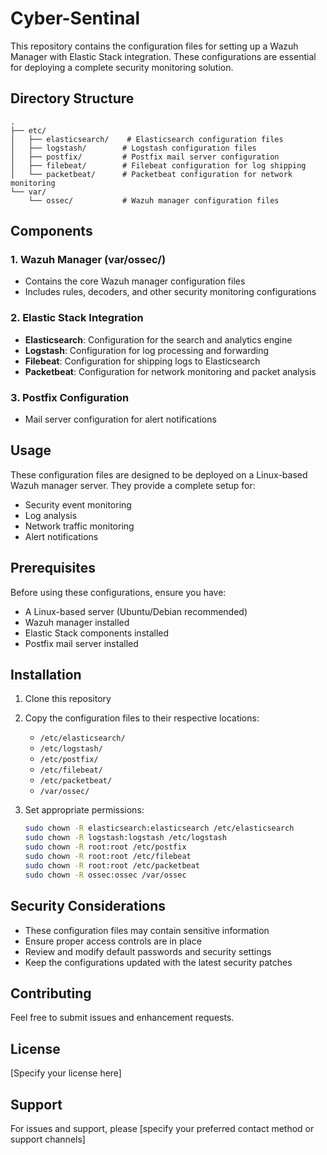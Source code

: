 # Cyber-Sentinal

This repository contains the configuration files for setting up a Wazuh Manager with Elastic Stack integration. These configurations are essential for deploying a complete security monitoring solution.

## Directory Structure

```
.
├── etc/
│   ├── elasticsearch/    # Elasticsearch configuration files
│   ├── logstash/        # Logstash configuration files
│   ├── postfix/         # Postfix mail server configuration
│   ├── filebeat/        # Filebeat configuration for log shipping
│   └── packetbeat/      # Packetbeat configuration for network monitoring
└── var/
    └── ossec/           # Wazuh manager configuration files
```

## Components

### 1. Wazuh Manager (var/ossec/)
- Contains the core Wazuh manager configuration files
- Includes rules, decoders, and other security monitoring configurations

### 2. Elastic Stack Integration
- **Elasticsearch**: Configuration for the search and analytics engine
- **Logstash**: Configuration for log processing and forwarding
- **Filebeat**: Configuration for shipping logs to Elasticsearch
- **Packetbeat**: Configuration for network monitoring and packet analysis

### 3. Postfix Configuration
- Mail server configuration for alert notifications

## Usage

These configuration files are designed to be deployed on a Linux-based Wazuh manager server. They provide a complete setup for:
- Security event monitoring
- Log analysis
- Network traffic monitoring
- Alert notifications

## Prerequisites

Before using these configurations, ensure you have:
- A Linux-based server (Ubuntu/Debian recommended)
- Wazuh manager installed
- Elastic Stack components installed
- Postfix mail server installed

## Installation

1. Clone this repository
2. Copy the configuration files to their respective locations:
   - `/etc/elasticsearch/`
   - `/etc/logstash/`
   - `/etc/postfix/`
   - `/etc/filebeat/`
   - `/etc/packetbeat/`
   - `/var/ossec/`

3. Set appropriate permissions:
   ```bash
   sudo chown -R elasticsearch:elasticsearch /etc/elasticsearch
   sudo chown -R logstash:logstash /etc/logstash
   sudo chown -R root:root /etc/postfix
   sudo chown -R root:root /etc/filebeat
   sudo chown -R root:root /etc/packetbeat
   sudo chown -R ossec:ossec /var/ossec
   ```

## Security Considerations

- These configuration files may contain sensitive information
- Ensure proper access controls are in place
- Review and modify default passwords and security settings
- Keep the configurations updated with the latest security patches

## Contributing

Feel free to submit issues and enhancement requests.

## License

[Specify your license here]

## Support

For issues and support, please [specify your preferred contact method or support channels]
